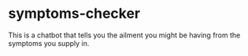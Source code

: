 # symptoms-checker
This is a chatbot that tells you the ailment you might be having from the symptoms you supply in.
